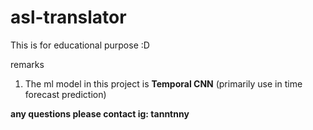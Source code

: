 # asl-translator

This is for educational purpose :D

remarks
1. The ml model in this project is **Temporal CNN** (primarily use in time forecast prediction)

**any questions please contact ig: tanntnny**
